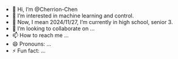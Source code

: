 - 👋 Hi, I’m @Cherrion-Chen
- 👀 I’m interested in machine learning and control.
- 🌱 Now, I mean 2024/11/27, I’m currently in high school, senior 3. 
- 💞️ I’m looking to collaborate on ...
- 📫 How to reach me ...
- 😄 Pronouns: ...
- ⚡ Fun fact: ...

<!---
Cherrion-Chen/Cherrion-Chen is a ✨ special ✨ repository because its `README.md` (this file) appears on your GitHub profile.
You can click the Preview link to take a look at your changes.
--->
